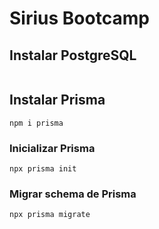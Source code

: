 # Sirius Bootcamp


## Instalar PostgreSQL
```

```

## Instalar Prisma
```
npm i prisma
```

### Inicializar Prisma
```
npx prisma init
```

### Migrar schema de Prisma
```
npx prisma migrate
```